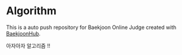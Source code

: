 # Algorithm
This is a auto push repository for Baekjoon Online Judge created with [BaekjoonHub](https://github.com/BaekjoonHub/BaekjoonHub).

아자아자 알고리즘 !!
